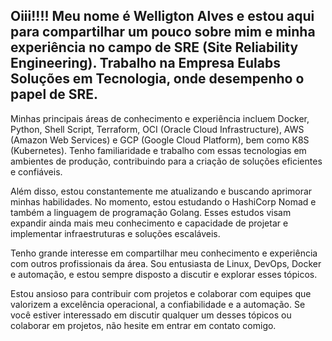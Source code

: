 ## Oiii!!!! Meu nome é Welligton Alves e estou aqui para compartilhar um pouco sobre mim e minha experiência no campo de SRE (Site Reliability Engineering). Trabalho na Empresa Eulabs Soluções em Tecnologia, onde desempenho o papel de SRE.

Minhas principais áreas de conhecimento e experiência incluem Docker, Python, Shell Script, Terraform, OCI (Oracle Cloud Infrastructure), AWS (Amazon Web Services) e GCP (Google Cloud Platform), bem como K8S (Kubernetes). Tenho familiaridade e trabalho com essas tecnologias em ambientes de produção, contribuindo para a criação de soluções eficientes e confiáveis.

Além disso, estou constantemente me atualizando e buscando aprimorar minhas habilidades. No momento, estou estudando o HashiCorp Nomad e também a linguagem de programação Golang. Esses estudos visam expandir ainda mais meu conhecimento e capacidade de projetar e implementar infraestruturas e soluções escaláveis.

Tenho grande interesse em compartilhar meu conhecimento e experiência com outros profissionais da área. Sou entusiasta de Linux, DevOps, Docker e automação, e estou sempre disposto a discutir e explorar esses tópicos.

Estou ansioso para contribuir com projetos e colaborar com equipes que valorizem a excelência operacional, a confiabilidade e a automação. Se você estiver interessado em discutir qualquer um desses tópicos ou colaborar em projetos, não hesite em entrar em contato comigo.